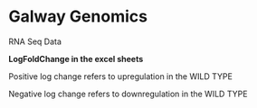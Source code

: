 # Galway Genomics
RNA Seq Data


**LogFoldChange in the excel sheets**

Positive log change refers to upregulation in the WILD TYPE


Negative log change refers to downregulation in the WILD TYPE

